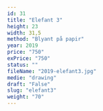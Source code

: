 ```yaml
---
id: 31
title: "Elefant 3"
height: 23
width: 31,5
method: "Blyant på papir"
year: 2019
price: "750"
exPrice: "750"
status: ""
fileName: "2019-elefant3.jpg"
medie: "drawing"
draft: "False"
slug: "elefant3"
weight: "70"
---
```

